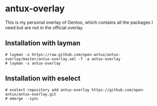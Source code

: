 # antux-overlay
This is my personal overlay of Gentoo, which contains all the packages I need
but are not in the official overlay.

## Installation with layman
```console
# layman -o https://raw.github.com/open-antux/antux-overlay/master/antux-overlay.xml -f -a antux-overlay
# layman -s antux-overlay
```

## Installation with eselect
```console
# eselect repository add antux-overlay https://github.com/open-antux/antux-overlay.git
# emerge --sync
```
